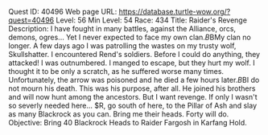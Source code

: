 Quest ID: 40496
Web page URL: https://database.turtle-wow.org/?quest=40496
Level: 56
Min Level: 54
Race: 434
Title: Raider's Revenge
Description: I have fought in many battles, against the Alliance, orcs, demons, ogres... Yet I never expected to face my own clan.$B$BMy clan no longer. A few days ago I was patrolling the wastes on my trusty wolf, Skullshatter. I encountered Rend's soldiers. Before I could do anything, they attacked! I was outnumbered. I manged to escape, but they hurt my wolf. I thought it to be only a scratch, as he suffered worse many times. Unfortunately, the arrow was poisoned and he died a few hours later.$B$BI do not mourn his death. This was his purpose, after all. He joined his brothers and will now hunt among the ancestors. But I want revenge. If only I wasn't so severly needed here... $R, go south of here, to the Pillar of Ash and slay as many Blackrock as you can. Bring me their heads. Forty will do.
Objective: Bring 40 Blackrock Heads to Raider Fargosh in Karfang Hold.
